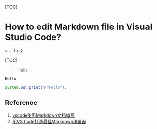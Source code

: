[TOC]

# How to edit Markdown file in Visual Studio Code?

$x=1+2$

[TOC]

> Hello

`Hello`

```java
System.out.println("Hello");
```


## Reference
1. [vscode使用Markdown文档编写](https://www.cnblogs.com/shawWey/p/8931697.html)
2. [用VS Code打造最佳Markdown编辑器](https://www.jianshu.com/p/18876655b452)